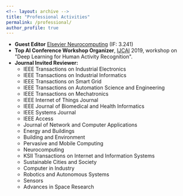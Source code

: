 ```yaml
---
<!-- layout: archive -->
title: "Professional Activities"
permalink: /professional/
author_profile: true
---
```

* **Guest Editor** [Elsevier Neurocomputing](https://www.journals.elsevier.com/neurocomputing) (IF: 3.241)
* **Top AI Conference Workshop Organizer**, [IJCAI](https://ijcai19.org/) 2019, workshop on "Deep Learning for Human Activity Recognition".
* **Journal Invited Reviewer:**
  * IEEE Transactions on Industrial Electronics
  * IEEE Transactions on Industrial Informatics
  * IEEE Transactions on Smart Grid
  * IEEE Transactions on Automation Science and Engineering
  * IEEE Transactions on Mechatronics
  * IEEE Internet of Things Journal
  * IEEE Journal of Biomedical and Health Informatics
  * IEEE Systems Journal
  * IEEE Access
  * Journal of Network and Computer Applications
  * Energy and Buildings
  * Building and Environment
  * Pervasive and Mobile Computing
  * Neurocomputing
  * KSII Transactions on Internet and Information Systems
  * Sustainable Cities and Society
  * Computer in Industry
  * Robotics and Autonomous Systems
  * Sensors
  * Advances in Space Research
 
